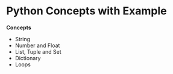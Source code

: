 # Python Concepts with Example  

**Concepts**

- String
- Number and Float
- List, Tuple and Set
- Dictionary
- Loops
